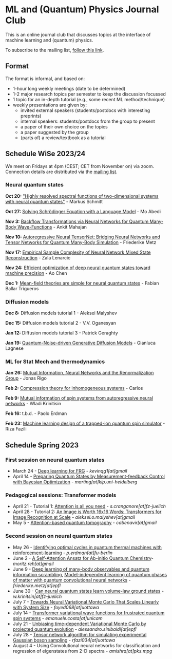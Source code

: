 # ML and (Quantum) Physics Journal Club

This is an online journal club that discusses topics at the interface of machine learning and (quantum) physics.

To subscribe to the mailing list, [follow this link](https://www-mailman.uni-regensburg.de/mailman/listinfo/mlqp-journal-club).

## Format

The format is informal, and based on:
* 1-hour long weekly meetings (date to be determined)
* 1-2 major research topics per semester to keep the discussion focussed
* 1 topic for an in-depth tutorial (e.g., some recent ML method/technique) 
* weekly presentations are given by: 
    * invited external speakers (students/postdocs with interesting preprints)
    * internal speakers: students/postdocs from the group to present
    * a paper of their own choice on the topics
    * a paper suggested by the group
    * (parts of) a review/textbook as a tutorial

## Schedule WiSe 2023/24

We meet on Fridays at 4pm (CEST; CET from November on) via zoom. Connection details are distributed via the [mailing list](https://www-mailman.uni-regensburg.de/mailman/listinfo/mlqp-journal-club).

### Neural quantum states

**Oct 20:** ["Highly resolved spectral functions of two-dimensional systems with neural quantum states"](https://arxiv.org/abs/2303.08184) - Markus Schmitt

**Oct 27:** [Solving Schrödinger Equation with a Language Model](https://arxiv.org/pdf/2307.09343.pdf) - Mo Abedi

**Nov 3:** [Backflow Transformations via Neural Networks for Quantum Many-Body Wave-Functions](
https://arxiv.org/abs/1807.10770) - Ankit Mahajan

**Nov 10:** [Autoregressive Neural TensorNet: Bridging Neural Networks
and Tensor Networks for Quantum Many-Body Simulation](https://arxiv.org/pdf/2304.01996.pdf) - Friederike Metz

**Nov 17:** [Empirical Sample Complexity of Neural Network Mixed State Reconstruction](https://arxiv.org/abs/2307.01840) - Zala Lenarcic

**Nov 24:** [Efficient optimization of deep neural quantum states toward machine precision](https://arxiv.org/abs/2302.01941) - Ao Chen

**Dec 1:** [Mean-field theories are simple for neural quantum states](https://arxiv.org/abs/2308.10934) - Fabian Ballar Trigueros

### Diffusion models

**Dec 8:** Diffusion models tutorial 1 - Aleksei Malyshev

**Dec 15:** Diffusion models tutorial 2 - V.V. Oganesyan

**Jan 12:** Diffusion models tutorial 3 - Patrick Geraghty

**Jan 19:** [Quantum-Noise-driven Generative Diffusion Models](https://arxiv.org/abs/2308.12013) - Gianluca Lagnese

### ML for Stat Mech and thermodynamics

**Jan 26:** [Mutual Information, Neural Networks and the Renormalization Group](https://arxiv.org/abs/1704.06279) - Jonas Rigo

**Feb 2:** [Compression theory for inhomogeneous systems](https://arxiv.org/abs/2301.11934) - Carlos

**Feb 9:** [Mutual information of spin systems from autoregressive neural networks](https://arxiv.org/pdf/2304.13412.pdf) - Wladi Krinitisin

**Feb 16:** t.b.d. - Paolo Erdman

**Feb 23:** [Machine learning design of a trapped-ion quantum spin simulator](https://arxiv.org/abs/1910.02496) - Riza Fazili


<div style="page-break-after: always;"></div>

## Schedule Spring 2023

### First session on neural quantum states

* March 24 - [Deep learning for FRG](https://journals.aps.org/prl/abstract/10.1103/PhysRevLett.129.136402) - *kevinqg1[at]gmail*
* April 14 - [Preparing Quantum States by Measurement-feedback Control with Bayesian Optimization](https://arxiv.org/pdf/2212.02336.pdf) - *marting[at]kip.uni-heidelberg*

### Pedagogical sessions: Transformer models

* April 21 - Tutorial 1: [Attention is all you need](https://arxiv.org/abs/1706.03762) - *s.cranganore[at]fz-juelich*
* April 28 - Tutorial 2: [An Image is Worth 16x16 Words: Transformers for Image Recognition at Scale](https://arxiv.org/abs/2010.11929) - *aleksei.o.malyshev[at]gmail*
* May 5 - [Attention-based quantum tomography](https://iopscience.iop.org/article/10.1088/2632-2153/ac362b) - *cabenavir[at]gmail*

### Second session on neural quantum states

* May 26 - [Identifying optimal cycles in quantum thermal machines with reinforcement-learning](https://www.nature.com/articles/s41534-021-00512-0) - *p.erdman[at]fu-berlin*
* June 2 - [A Self-Attention Ansatz for Ab-initio Quantum Chemistry](https://arxiv.org/abs/2211.13672)- *moritz.reh[at]gmail*
* June 9 - [Deep learning of many-body observables and quantum information scrambling](https://arxiv.org/abs/2302.04621), [Model-independent learning of quantum phases of matter with quantum convolutional neural networks](https://arxiv.org/abs/2211.11786) - *friederike.metz[at]epfl*
* June 30 - [Can neural quantum states learn volume-law ground states](https://arxiv.org/pdf/2212.02204.pdf) - *w.krinitsin[at]fz-juelich*
* July 7 - [Towards Neural Variational Monte Carlo That Scales Linearly with System Size](http://arxiv.org/abs/2212.11296) - *foyed068[at]uottawa*
* July 14 - [Transformer variational wave functions for frustrated quantum spin systems](http://arxiv.org/abs/2211.05504) - *emanuele.costa[at]unicam*
* July 21 - [Unbiasing time-dependent Variational Monte Carlo by projected quantum evolution](https://arxiv.org/pdf/2305.14294.pdf) - *alessandro.sinibaldi[at]epfl*
* July 28 - [Tensor network algorithm for simulating experimental Gaussian boson sampling](https://arxiv.org/abs/2306.03709) - *rfazi034[at]uottawa*
* August 4 - Using Convolutional neural networks for classification and regression of eigenstates from 2-D spectra - *amishra[at]pks.mpg*
